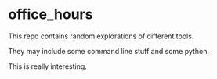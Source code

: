# office_hours

This repo contains random explorations of different tools.

They may include some command line stuff and some python.

This is really interesting. 

